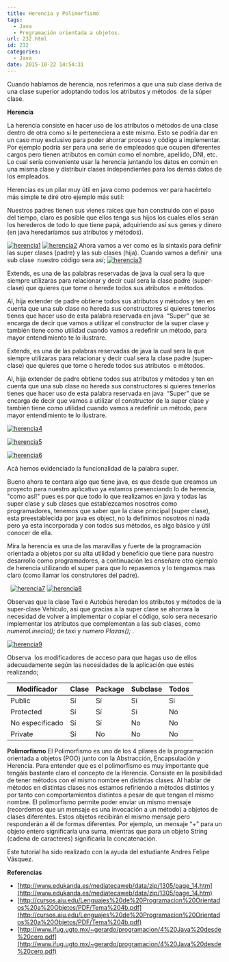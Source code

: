 ```yaml
---
title: Herencia y Polimorfismo
tags:
  - Java
  - Programación orientada a objetos.
url: 232.html
id: 232
categories:
  - Java
date: 2015-10-22 14:54:31
---
```


Cuando hablamos de herencia, nos referimos a que una sub clase deriva de una clase superior adoptando todos los atributos y métodos  de la súper clase.
<!--more -->

**Herencia**

La herencia consiste en hacer uso de los atributos o métodos de una clase dentro de otra como si le perteneciera a este mismo. Esto se podría dar en un caso muy exclusivo para poder ahorrar proceso y código a implementar. Por ejemplo podría ser para una serie de empleados que ocupen diferentes cargos pero tienen atributos en común como el nombre, apellido, DNI, etc. Lo cual sería conveniente usar la herencia juntando los datos en común en una misma clase y distribuir clases independientes para los demás datos de los empleados.

Herencias es un pilar muy útil en java como podemos ver para hacértelo más simple te diré otro ejemplo más sutil:

Nuestros padres tienen sus vienes raíces que han construido con el paso del tiempo, claro es posible que ellos tenga sus hijos los cuales ellos serán los herederos de todo lo que tiene papá, adquiriendo así sus genes y dinero (en java heredaríamos sus atributos y métodos).

[![herencia1](https://storage.googleapis.com/sebastian-gomez-blog.appspot.com/uploads/2015/10/herencia1-300x191.png)](https://storage.googleapis.com/sebastian-gomez-blog.appspot.com/uploads/2015/10/herencia1.png) [![herencia2](https://storage.googleapis.com/sebastian-gomez-blog.appspot.com/uploads/2015/10/herencia2-300x225.png)](https://storage.googleapis.com/sebastian-gomez-blog.appspot.com/uploads/2015/10/herencia2.png) Ahora vamos a ver como es la sintaxis para definir las super clases (padre) y las sub clases (hija). Cuando vamos a definir  una sub clase  nuestro código sera así; [![herencia3](https://storage.googleapis.com/sebastian-gomez-blog.appspot.com/uploads/2015/10/herencia3-300x51.png)](https://storage.googleapis.com/sebastian-gomez-blog.appspot.com/uploads/2015/10/herencia3.png)

Extends, es una de las palabras reservadas de java la cual sera la que siempre utilizaras para relacionar y decir cual sera la clase padre (super-clase) que quieres que tome o herede todos sus atributos  e métodos.

Al, hija extender de padre obtiene todos sus atributos y métodos y ten en cuenta que una sub clase no hereda sus constructores si quieres tenerlos tienes que hacer uso de esta palabra reservada en java  “Super” que se encarga de decir que vamos a utilizar el constructor de la super clase y también tiene como utilidad cuando vamos a redefinir un método, para mayor entendimiento te lo ilustrare.

Extends, es una de las palabras reservadas de java la cual sera la que siempre utilizaras para relacionar y decir cual sera la clase padre (super-clase) que quieres que tome o herede todos sus atributos  e métodos.

Al, hija extender de padre obtiene todos sus atributos y métodos y ten en cuenta que una sub clase no hereda sus constructores si quieres tenerlos tienes que hacer uso de esta palabra reservada en java  “Super” que se encarga de decir que vamos a utilizar el constructor de la super clase y también tiene como utilidad cuando vamos a redefinir un método, para mayor entendimiento te lo ilustrare.

[![herencia4](https://storage.googleapis.com/sebastian-gomez-blog.appspot.com/uploads/2015/10/herencia4-300x108.png)](https://storage.googleapis.com/sebastian-gomez-blog.appspot.com/uploads/2015/10/herencia4.png)

[![herencia5](https://storage.googleapis.com/sebastian-gomez-blog.appspot.com/uploads/2015/10/herencia5-300x113.png)](https://storage.googleapis.com/sebastian-gomez-blog.appspot.com/uploads/2015/10/herencia5.png)

[![herencia6](https://storage.googleapis.com/sebastian-gomez-blog.appspot.com/uploads/2015/10/herencia6-300x90.png)](https://storage.googleapis.com/sebastian-gomez-blog.appspot.com/uploads/2015/10/herencia6.png)

Acá hemos evidenciado la funcionalidad de la palabra super.

Bueno ahora te contara algo que tiene java, es que desde que creamos un proyecto para nuestro aplicativo ya estamos presenciando lo de herencia, "como así!" pues es por que todo lo que realizamos en java y todas las super clase y sub clases que establezcamos nosotros como programadores, tenemos que saber que la clase principal (super clase), esta preestablecida por java es object, no la definimos nosotros ni nada pero ya esta incorporada y con todos sus métodos, es algo básico y útil conocer de ella.

Mira la herencia es una de las maravillas y fuerte de la programación orientada a objetos por su alta utilidad y beneficio que tiene para nuestro desarrollo como programadores, a continuación les enseñare otro ejemplo de herencia utilizando el super para que lo repasemos y lo tengamos mas claro (como llamar los construtores del padre).

  [![herencia7](https://storage.googleapis.com/sebastian-gomez-blog.appspot.com/uploads/2015/10/herencia7-300x258.png)](https://storage.googleapis.com/sebastian-gomez-blog.appspot.com/uploads/2015/10/herencia7.png) [![herencia8](https://storage.googleapis.com/sebastian-gomez-blog.appspot.com/uploads/2015/10/herencia8-300x165.png)](https://storage.googleapis.com/sebastian-gomez-blog.appspot.com/uploads/2015/10/herencia8.png)

Observas que la clase Taxi e Autobús heredan los atributos y métodos de la super-clase Vehículo, así que gracias a la super clase se ahorrara la necesidad de volver a implementar o copiar el código, solo sera necesario  implementar los atributos que complementan a las sub clases, como _numeroLinecia();_ de taxi y _numero Plazas(); ._

[![herencia9](https://storage.googleapis.com/sebastian-gomez-blog.appspot.com/uploads/2015/10/herencia9-300x164.png)](https://storage.googleapis.com/sebastian-gomez-blog.appspot.com/uploads/2015/10/herencia9.png)

Observa  los modificadores de acceso para que hagas uso de ellos adecuadamente según las necesidades de la aplicación que estés realizando;

| Modificador     | Clase      | Package    | Subclase   | Todos      |
| --------------  | ---------- | ---------- | ---------- | ---------- |
| Public          | Sí         | Sí         | Sí         | Si         |
| Protected       | Sí         | Sí         | Sí         | No         |
| No especificado | Sí         | Sí         | No         | No         |
| Private         | Sí         | No         | No         | No         |


**Polimorfismo** El Polimorfismo es uno de los 4 pilares de la programación orientada a objetos (POO) junto con la Abstracción, Encapsulación y Herencia. Para entender que es el polimorfismo es muy importante que tengáis bastante claro el concepto de la Herencia. Consiste en la posibilidad de tener métodos con el mismo nombre en distintas clases. Al hablar de métodos en distintas clases nos estamos refiriendo a métodos distintos y por tanto con comportamientos distintos a pesar de que tengan el mismo nombre. El polimorfismo permite poder enviar un mismo mensaje (recordemos que un mensaje es una invocación a un método) a objetos de clases diferentes. Estos objetos recibirán el mismo mensaje pero responderán a él de formas diferentes. Por ejemplo, un mensaje “+” para un objeto entero significaría una suma, mientras que para un objeto String (cadena de caracteres) significaría la concatenación. 

Este tutorial ha sido realizado con la ayuda del estudiante Andres Felipe Vásquez. 

**Referencias** 
- [http://www.edukanda.es/mediatecaweb/data/zip/1305/page_14.htm](http://www.edukanda.es/mediatecaweb/data/zip/1305/page_14.htm) 
- [http://cursos.aiu.edu/Lenguajes%20de%20Programacion%20Orientados%20a%20Objetos/PDF/Tema%204b.pdf](http://cursos.aiu.edu/Lenguajes%20de%20Programacion%20Orientados%20a%20Objetos/PDF/Tema%204b.pdf) 
- [http://www.ifug.ugto.mx/~gerardo/programacion/4%20Java%20desde%20cero.pdf](http://www.ifug.ugto.mx/~gerardo/programacion/4%20Java%20desde%20cero.pdf)